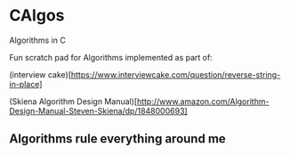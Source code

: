 CAlgos
======

Algorithms in C

Fun scratch pad for Algorithms implemented as part of:

(interview
cake)[https://www.interviewcake.com/question/reverse-string-in-place]

(Skiena Algorithm Design Manual)[http://www.amazon.com/Algorithm-Design-Manual-Steven-Skiena/dp/1848000693]

## Algorithms rule everything around me
